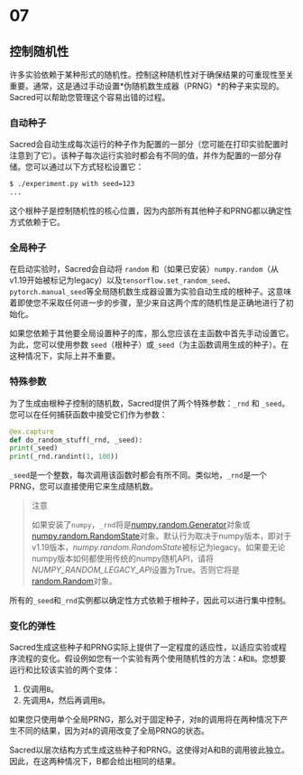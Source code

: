 # 07

## 控制随机性

许多实验依赖于某种形式的随机性。控制这种随机性对于确保结果的可重现性至关重要。通常，这是通过手动设置*伪随机数生成器（PRNG）*的种子来实现的。Sacred可以帮助您管理这个容易出错的过程。

### 自动种子

Sacred会自动生成每次运行的种子作为配置的一部分（您可能在打印实验配置时注意到了它）。该种子每次运行实验时都会有不同的值，并作为配置的一部分存储。您可以通过以下方式轻松设置它：

```bash
$ ./experiment.py with seed=123
...
```

这个根种子是控制随机性的核心位置，因为内部所有其他种子和PRNG都以确定性方式依赖于它。

### 全局种子

在启动实验时，Sacred会自动将 `random` 和（如果已安装）`numpy.random`（从v1.19开始被标记为legacy）以及`tensorflow.set_random_seed`、`pytorch.manual_seed`等全局随机数生成器设置为实验自动生成的根种子。这意味着即使您不采取任何进一步的步骤，至少来自这两个库的随机性是正确地进行了初始化。

如果您依赖于其他要全局设置种子的库，那么您应该在主函数中首先手动设置它。为此，您可以使用参数 `seed`（根种子）或`_seed`（为主函数调用生成的种子）。在这种情况下，实际上并不重要。

### 特殊参数

为了生成由根种子控制的随机数，Sacred提供了两个特殊参数：`_rnd` 和 `_seed`。您可以在任何捕获函数中接受它们作为参数：

```python
@ex.capture
def do_random_stuff(_rnd, _seed):
print(_seed)
print(_rnd.randint(1, 100))
```

`_seed`是一个整数，每次调用该函数时都会有所不同。类似地，`_rnd`是一个PRNG，您可以直接使用它来生成随机数。

> 注意
>
> 如果安装了`numpy`，`_rnd`将是[numpy.random.Generator](https://numpy.org/doc/stable/reference/random/generator.html#numpy.random.Generator)对象或[numpy.random.RandomState](https://numpy.org/doc/stable/reference/random/legacy.html#numpy.random.RandomState)对象。默认行为取决于numpy版本，即对于v1.19版本，*numpy.random.RandomState*被标记为legacy。如果要无论numpy版本如何都使用传统的numpy随机API，请将*NUMPY_RANDOM_LEGACY_API*设置为True。否则它将是[random.Random](https://docs.python.org/2/library/random.html)对象。

所有的`_seed`和`_rnd`实例都以确定性方式依赖于根种子，因此可以进行集中控制。

### 变化的弹性

Sacred生成这些种子和PRNG实际上提供了一定程度的适应性，以适应实验或程序流程的变化。假设例如您有一个实验有两个使用随机性的方法：`A`和`B`。您想要运行和比较该实验的两个变体：

1. 仅调用`B`。
2. 先调用`A`，然后再调用`B`。

如果您只使用单个全局PRNG，那么对于固定种子，对`B`的调用将在两种情况下产生不同的结果，因为对`A`的调用改变了全局PRNG的状态。

Sacred以层次结构方式生成这些种子和PRNG。这使得对A和B的调用彼此独立。因此，在这两种情况下，B都会给出相同的结果。
